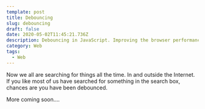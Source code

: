 ```yaml
---
template: post
title: Debouncing
slug: debouncing
draft: false
date: 2020-05-02T11:45:21.736Z
description: Debouncing in JavaScript. Improving the browser performance.
category: Web
tags:
  - Web
---
```

Now we all are searching for things all the time. In and outside the Internet. If you like most of us have searched for something in the search box, chances are you have been debounced.

More coming soon....